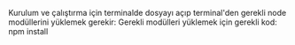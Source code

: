 Kurulum ve çalıştırma için terminalde dosyayı açıp terminal'den gerekli node modüllerini yüklemek gerekir:
Gerekli modülleri yüklemek için gerekli kod: npm install
